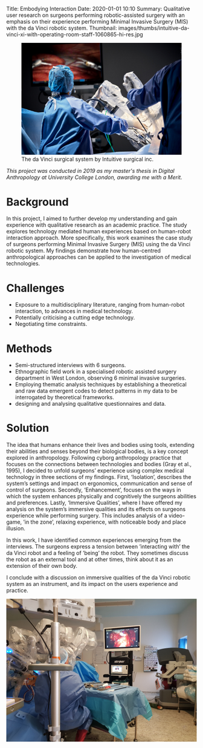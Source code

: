 Title: Embodying Interaction
Date: 2020-01-01 10:10
Summary: Qualitative user research on surgeons performing robotic-assisted surgery with an emphasis on their experience performing Minimal Invasive Surgery (MIS) with the da Vinci robotic system.
Thumbnail: images/thumbs/intuitive-da-vinci-xi-with-operating-room-staff-1060865-hi-res.jpg


<figure>
  <img class="fit image" src="images/fulls/intuitive-da-vinci-xi-with-operating-room-staff-1060865-hi-res.jpg" />
  <figcaption>  The da Vinci surgical system by Intuitive surgical inc.</figcaption>
</figure>

*This project was conducted in 2019 as my master's thesis in Digital Anthropology at University College London, awarding me with a Merit.*
<!-- This work was modified into an article for ALT.HRI for the IEEE Human-Robot-Interaction convention, Cambridge, UK 2020. -->

# Background

In this project, I aimed to further develop my understanding and gain experience with qualitative research as an academic practice. The study explores technology mediated human experiences based on human-robot interaction approach. More specifically, this work examines the case study of surgeons performing Minimal Invasive Surgery (MIS) using the da Vinci robotic system. My findings demonstrate how human-centred anthropological approaches can be applied to the investigation of medical technologies.

<!-- The the da Vinci robotic systems is specifically designed for MIS composed by 3 components;  Surgeon Console, Vision Cart and Patient Cart. All of which part of a digital infrastructure that transformed MIS practice to the very core. With analogue tools left behind the surgeons manipulates the robot without ever touching the patient, sitting in the surgeon console with their hands operating the robot from a few meters away. -->

# Challenges

- Exposure to a multidisciplinary literature, ranging from human-robot interaction, to advances in medical technology.
- Potentially criticising a cutting edge technology.
- Negotiating time constraints.


# Methods

- Semi-structured interviews with 6 surgeons.
- Ethnographic field work in a specialised robotic assisted surgery department in West London, observing 6 minimal invasive surgeries.
- Employing thematic analysis techniques by establishing a theoretical and raw data emergent codes to detect patterns in my data to be interrogated by theoretical frameworks.
- designing and analysing qualitative questionnaires and data.

# Solution

The idea that humans enhance their lives and bodies using tools, extending their abilities and senses beyond their biological bodies, is a key concept explored in anthropology. Following cyborg anthropology practice that focuses on the connections between technologies and bodies (Gray et al., 1995), I decided to unfold surgeons’ experience using complex medical technology in three sections of my findings. First, ‘Isolation’, describes the system’s settings and impact on ergonomics, communication and sense of control of surgeons. Secondly, ‘Enhancement’, focuses on the ways in which the system enhances physically and cognitively the surgeons abilities and preferences. Lastly, ‘Immersive Qualities’, where I have offered my analysis on the system’s immersive qualities and its effects on surgeons experience while performing surgery. This includes analysis of a video-game, ’in the zone’, relaxing experience, with noticeable body and place illusion.

In this work, I have identified common experiences emerging from the interviews. The surgeons express a tension between ’interacting with’ the da Vinci robot and a feeling of ’being’ the robot. They sometimes discuss the robot as an external tool and at other times, think about it as an extension of their own body.

I conclude with a discussion on immersive qualities of the da Vinci robotic system as an instrument, and its impact on the users experience and practice.  

<!-- This work was presented both for UCL as my MSc research, awarding me with Merit and to the 15th annual conference of alt.HRI international convention for IEEE. -->

<img class="image fit" src="images/fulls/davinci_surgery_fieldwork.jpg">
